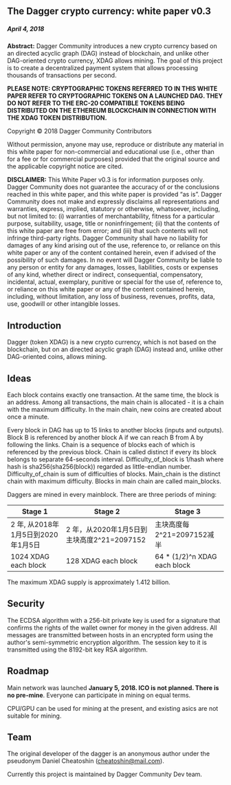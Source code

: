 ## The Dagger crypto currency: white paper v0.3

##### April 4, 2018

**Abstract:** Dagger Community introduces a new crypto currency based on an directed acyclic graph (DAG) instead of blockchain, and unlike other DAG-oriented crypto currency, XDAG allows mining. The goal of this project is to create a decentralized payment system that allows processing thousands of transactions per second.

**PLEASE NOTE: CRYPTOGRAPHIC TOKENS REFERRED TO IN THIS WHITE PAPER REFER TO CRYPTOGRAPHIC TOKENS ON A LAUNCHED DAG. THEY DO NOT REFER TO THE ERC-20 COMPATIBLE TOKENS BEING DISTRIBUTED ON THE ETHEREUM BLOCKCHAIN IN CONNECTION WITH THE XDAG TOKEN DISTRIBUTION.**

Copyright © 2018 Dagger Community Contributors

Without permission, anyone may use, reproduce or distribute any material in this white paper for non-commercial and educational use (i.e., other than for a fee or for commercial purposes) provided that the original source and the applicable copyright notice are cited.

**DISCLAIMER:** This White Paper v0.3 is for information purposes only. Dagger Community does not guarantee the accuracy of or the conclusions reached in this white paper, and this white paper is provided “as is”. Dagger Community does not make and expressly disclaims all representations and warranties, express, implied, statutory or otherwise, whatsoever, including, but not limited to: (i) warranties of merchantability, fitness for a particular purpose, suitability, usage, title or noninfringement; (ii) that the contents of this white paper are free from error; and (iii) that such contents will not infringe third-party rights. Dagger Community shall have no liability for damages of any kind arising out of the use, reference to, or reliance on this white paper or any of the content contained herein, even if advised of the possibility of such damages. In no event will Dagger Community be liable to any person or entity for any damages, losses, liabilities, costs or expenses of any kind, whether direct or indirect, consequential, compensatory, incidental, actual, exemplary, punitive or special for the use of, reference to, or reliance on this white paper or any of the content contained herein, including, without limitation, any loss of business, revenues, profits, data, use, goodwill or other intangible losses.


## Introduction
Dagger (token XDAG) is a new crypto currency, which is not based on the blockchain, but on an directed acyclic graph (DAG) instead and, unlike other DAG-oriented coins, allows mining.


## Ideas
Each block contains exactly one transaction. At the same time, the block is an address. Among all transactions, the main chain is allocated - it is a chain with the maximum difficulty. In the main chain, new coins are created about once a minute.

Every block in DAG has up to 15 links to another blocks (inputs and outputs). Block B is referenced by another block A if we can reach B from A by following the links. Chain is a sequence of blocks each of which is referenced by the previous block. Chain is called distinct if every its block belongs to separate 64-seconds interval. Difficulty_of_block is 1/hash where hash is sha256(sha256(block)) regarded as little-endian number. Difficulty_of_chain is sum of difficulties of blocks. Main_chain is the distinct chain with maximum difficulty. Blocks in main chain are called main_blocks.

Daggers are mined in every mainblock. There are three periods of mining:

| Stage 1 | Stage 2 | Stage 3 |
| -- | -- | -- |
| 2 年, 从2018年1月5日到2020年1月5日 | 2 年，从2020年1月5日到主块高度2^21=2097152 | 主块高度每2^21=2097152减半 |
| 1024 XDAG each block | 128 XDAG each block | 64 * (1/2)^n XDAG each block |

The maximum XDAG supply is approximately 1.412 billion.


## Security
The ECDSA algorithm with a 256-bit private key is used for a signature that confirms the rights of the wallet owner for money in the given address. All messages are transmitted between hosts in an encrypted form using the author's semi-symmetric encryption algorithm. The session key to it is transmitted using the 8192-bit key RSA algorithm.


## Roadmap
Main network was launched **January 5, 2018. ICO is not planned. There is no pre-mine**. Everyone can participate in mining on equal terms. 

CPU/GPU can be used for mining at the present, and existing asics are not suitable for mining.

## Team
The original developer of the dagger is an anonymous author under the pseudonym Daniel Cheatoshin (cheatoshin@mail.com).

Currently this project is maintained by Dagger Community Dev team.
